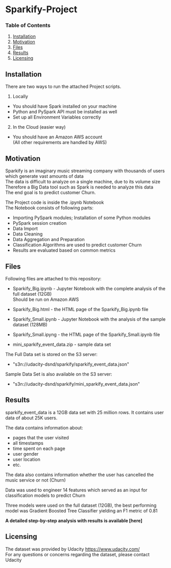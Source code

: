 # Sparkify-Project


### Table of Contents

1. [Installation](#installation)
2. [Motivation](#motivation)
3. [Files](#files)
4. [Results](#results)
5. [Licensing](#licensing)

## Installation <a name="installation"></a>
There are two ways to run the attached Project scripts.
<br>
1. Locally 
- You should have Spark installed on your machine
- Python and PySpark API must be installed as well
- Set up all Environment Variables correctly

2. In the Cloud (easier way)
- You should have an Amazon AWS account <br>
(All other requirements are handled by AWS)


## Motivation<a name="motivation"></a>
Sparkify is an imaginary music streaming company with thousands of users which generate vast amounts of data<br>
The data is difficult to analyze on a single machine, due to its volume size<br>
Therefore a Big Data tool such as Spark is needed to analyze this data<br>
The end goal is to predict customer Churn.<br>

The Project code is inside the .ipynb Notebook<br>
The Notebook consists of following parts:

- Importing PySpark modules; Installation of some Python modules
- PySpark session creation
- Data Import
- Data Cleaning
- Data Aggregation and Preparation
- Classification Algorithms are used to predict customer Churn
- Results are evaluated based on common metrics


## Files <a name="files"></a>

Following files are attached to this repository:

- Sparkify_Big.ipynb - Jupyter Notebook with the complete analysis of the full dataset (12GB) <br>
Should be run on Amazon AWS
- Sparkify_Big.html -  the HTML page of the Sparkify_Big.ipynb file

- Sparkify_Small.ipynb - Jupyter Notebook with the analysis of the sample dataset (128MB)
- Sparkify_Small.ipyng - the HTML page of the Sparkify_Small.ipynb file

- mini_sparkify_event_data.zip - sample data set

The Full Data set is stored on the S3 server:
- "s3n://udacity-dsnd/sparkify/sparkify_event_data.json"

Sample Data Set is also available on the S3 server:
- "s3n://udacity-dsnd/sparkify/mini_sparkify_event_data.json"


## Results<a name="results"></a>
sparkify_event_data is a 12GB data set with 25 million rows. It contains user data of about 25K users.<br>

The data contains information about: 
- pages that the user visited
- all timestamps
- time spent on each page
- user gender
- user location
- etc. <br>

The data also contains information whether the user has cancelled the music service or not (Churn)<br>

Data was used to engineer 14 features which served as an input for classification models to predict Churn <br>

Three models were used on the full dataset (12GB), the best performing model was Gradient Boosted Tree Classifier yielding an F1 metric of 0.81 <br>

<b> A detailed step-by-step analysis with results is available [here] </b>

## Licensing<a name="licensing"></a>
The dataset was provided by Udacity https://www.udacity.com/ <br>
For any questions or concerns regarding the dataset, please contact Udacity
